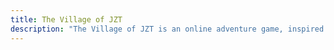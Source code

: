 ```yaml
---
title: The Village of JZT
description: "The Village of JZT is an online adventure game, inspired by ZZT—A DOS-era adventure game—playable online for free."
---
```


